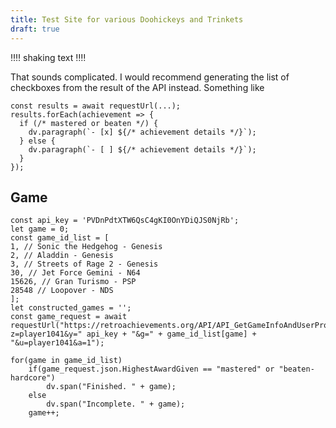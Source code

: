 ```yaml
---
title: Test Site for various Doohickeys and Trinkets
draft: true
---
```


‼‼
shaking text
‼‼

That sounds complicated. I would recommend generating the list of checkboxes from the result of the API instead. Something like
~~~dataviewjs
const results = await requestUrl(...);
results.forEach(achievement => {
  if (/* mastered or beaten */) {
    dv.paragraph(`- [x] ${/* achievement details */}`);
  } else {
    dv.paragraph(`- [ ] ${/* achievement details */}`);
  }
});
~~~

## Game

~~~dataviewjs
const api_key = 'PVDnPdtXTW6QsC4gKI0OnYDiQJS0NjRb';
let game = 0;
const game_id_list = [
1, // Sonic the Hedgehog - Genesis
2, // Aladdin - Genesis
3, // Streets of Rage 2 - Genesis
30, // Jet Force Gemini - N64
15626, // Gran Turismo - PSP
28548 // Loopover - NDS
];
let constructed_games = '';
const game_request = await requestUrl("https://retroachievements.org/API/API_GetGameInfoAndUserProgress.php?z=player1041&y=" api_key + "&g=" + game_id_list[game] + "&u=player1041&a=1");

for(game in game_id_list)
	if(game_request.json.HighestAwardGiven == "mastered" or "beaten-hardcore")
		dv.span("Finished. " + game);
	else
		dv.span("Incomplete. " + game);
	game++;
	
~~~
